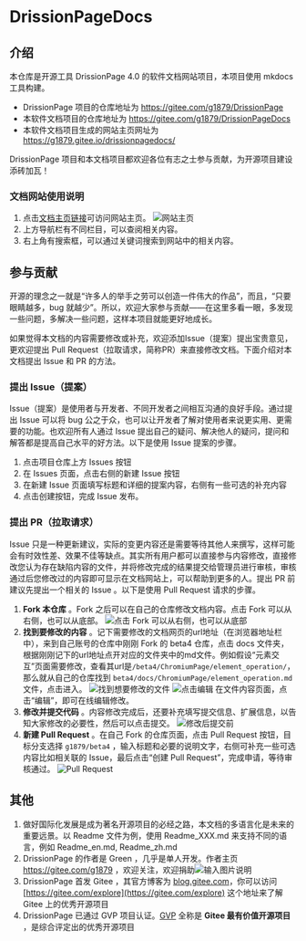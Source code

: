 # DrissionPageDocs

## 介绍
本仓库是开源工具 DrissionPage 4.0 的软件文档网站项目，本项目使用 mkdocs 工具构建。
- DrissionPage 项目的仓库地址为 https://gitee.com/g1879/DrissionPage
- 本软件文档项目的仓库地址为 https://gitee.com/g1879/DrissionPageDocs
- 本软件文档项目生成的网站主页网址为 https://g1879.gitee.io/drissionpagedocs/

DrissionPage 项目和本文档项目都欢迎各位有志之士参与贡献，为开源项目建设添砖加瓦！

### 文档网站使用说明

1.  点击[文档主页链接](https://g1879.gitee.io/drissionpagedocs/)可访问网站主页。
![网站主页](https://foruda.gitee.com/images/1703500370769072239/916de2c8_7662972.png "网站主页")
2.  上方导航栏有不同栏目，可以查阅相关内容。
3.  右上角有搜索框，可以通过关键词搜索到网站中的相关内容。

## 参与贡献
开源的理念之一就是“许多人的举手之劳可以创造一件伟大的作品”，而且，“只要眼睛越多，bug 就越少”。所以，欢迎大家参与贡献——在这里多看一眼，多发现一些问题，多解决一些问题，这样本项目就能更好地成长。

如果觉得本文档的内容需要修改或补充，欢迎添加Issue（提案）提出宝贵意见，更欢迎提出 Pull Request（拉取请求，简称PR）来直接修改文档。下面介绍对本文档提出 Issue 和 PR 的方法。

### 提出 Issue（提案）

Issue（提案）是使用者与开发者、不同开发者之间相互沟通的良好手段。通过提出 Issue 可以将 bug 公之于众，也可以让开发者了解对使用者来说更实用、更需要的功能。也欢迎所有人通过 Issue 提出自己的疑问、解决他人的疑问，提问和解答都是提高自己水平的好方法。以下是使用 Issue 提案的步骤。

1. 点击项目仓库上方 Issues 按钮
2. 在 Issues 页面，点击右侧的新建 Issue 按钮
3. 在新建 Issue 页面填写标题和详细的提案内容，右侧有一些可选的补充内容
4. 点击创建按钮，完成 Issue 发布。

### 提出 PR（拉取请求）

Issue 只是一种更新建议，实际的变更内容还是需要等待其他人来撰写，这样可能会有时效性差、效果不佳等缺点。其实所有用户都可以直接参与内容修改，直接修改您认为存在缺陷内容的文件，并将修改完成的结果提交给管理员进行审核，审核通过后您修改过的内容即可显示在文档网站上，可以帮助到更多的人。提出 PR 前建议先提出一个相关的 Issue 。以下是使用  Pull Request 请求的步骤。

1.   **Fork 本仓库** 。Fork 之后可以在自己的仓库修改文档内容。点击 Fork 可以从右侧，也可以从底部。
![点击 Fork 可以从右侧，也可以从底部](https://foruda.gitee.com/images/1703502454298456676/d419bd45_7662972.png "点击 Fork 可以从右侧，也可以从底部")
2.   **找到要修改的内容** 。记下需要修改的文档网页的url地址（在浏览器地址栏中），来到自己账号的仓库中刚刚 Fork 的 beta4 仓库，点击 docs 文件夹，根据刚刚记下的url地址点开对应的文件夹中的md文件。例如假设“元素交互”页面需要修改，查看其url是`/beta4/ChromiumPage/element_operation/`，那么就从自己的仓库找到 `beta4/docs/ChromiumPage/element_operation.md` 文件，点击进入。
![找到想要修改的文件](https://foruda.gitee.com/images/1703503355917557579/bff9750e_7662972.png "找到想要修改的文件")
![点击编辑](https://foruda.gitee.com/images/1703503892788622555/71a4bf98_7662972.png "点击编辑")
在文件内容页面，点击“编辑”，即可在线编辑修改。
3.   **修改并提交代码** 。内容修改完成后，还要补充填写提交信息、扩展信息，以告知大家修改的必要性，然后可以点击提交。
![修改后提交前](https://foruda.gitee.com/images/1703503726460210037/c79304b0_7662972.png "修改后提交前")
4.   **新建 Pull Request** 。在自己 Fork 的仓库页面，点击 Pull Request 按钮，目标分支选择 `g1879/beta4` ，输入标题和必要的说明文字，右侧可补充一些可选内容比如相关联的 Issue，最后点击“创建 Pull Request”，完成申请，等待审核通过。
![Pull Request](https://foruda.gitee.com/images/1703505100313275581/5dbba47c_7662972.png "Pull Request")

## 其他

1.  做好国际化发展是成为著名开源项目的必经之路，本文档的多语言化是未来的重要远景。以 Readme 文件为例，使用 Readme\_XXX.md 来支持不同的语言，例如 Readme\_en.md, Readme\_zh.md
2.  DrissionPage 的作者是 Green ，几乎是单人开发。作者主页 https://gitee.com/g1879 ，欢迎关注，欢迎捐助![输入图片说明](site/imgs/code.jpg)
3.  DrissionPage 首发 Gitee ，其官方博客为 [blog.gitee.com](https://blog.gitee.com)，你可以访问 [https://gitee.com/explore](https://gitee.com/explore) 这个地址来了解 Gitee 上的优秀开源项目
4.  DrissionPage 已通过 GVP 项目认证。[GVP](https://gitee.com/gvp) 全称是  **Gitee 最有价值开源项目** ，是综合评定出的优秀开源项目

